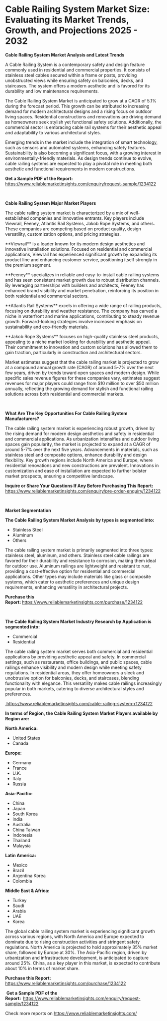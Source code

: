 <p><h1>Cable Railing System Market Size: Evaluating its Market Trends, Growth, and Projections 2025 - 2032</h1></p><p><strong>Cable Railing System Market Analysis and Latest Trends</strong></p>
<p><p>A Cable Railing System is a contemporary safety and design feature commonly used in residential and commercial properties. It consists of stainless steel cables secured within a frame or posts, providing unobstructed views while ensuring safety on balconies, decks, and staircases. The system offers a modern aesthetic and is favored for its durability and low maintenance requirements.</p><p>The Cable Railing System Market is anticipated to grow at a CAGR of 5.1% during the forecast period. This growth can be attributed to increasing demand for modern architectural designs and a rising focus on outdoor living spaces. Residential constructions and renovations are driving demand as homeowners seek stylish yet functional safety solutions. Additionally, the commercial sector is embracing cable rail systems for their aesthetic appeal and adaptability to various architectural styles.</p><p>Emerging trends in the market include the integration of smart technology, such as sensors and automated systems, enhancing safety features. Sustainability is also becoming a significant focus, with a growing interest in environmentally-friendly materials. As design trends continue to evolve, cable railing systems are expected to play a pivotal role in meeting both aesthetic and functional requirements in modern constructions.</p></p>
<p><strong>Get a Sample PDF of the Report:&nbsp;</strong> <a href="https://www.reliablemarketinsights.com/enquiry/request-sample/1234122?utm_campaign=2302&utm_medium=2&utm_source=Github&utm_content=ia&utm_term=21022025&utm_id=cable-railing-system">https://www.reliablemarketinsights.com/enquiry/request-sample/1234122</a></p>
<p>&nbsp;</p>
<p><strong>Cable Railing System Major Market Players</strong></p>
<p><p>The cable railing system market is characterized by a mix of well-established companies and innovative entrants. Key players include Viewrail, Feeney, Atlantis Rail Systems, Jakob Rope Systems, and others. These companies are competing based on product quality, design versatility, customization options, and pricing strategies.</p><p>**Viewrail** is a leader known for its modern design aesthetics and innovative installation solutions. Focused on residential and commercial applications, Viewrail has experienced significant growth by expanding its product line and enhancing customer service, positioning itself strongly in the premium segment.</p><p>**Feeney** specializes in reliable and easy-to-install cable railing systems and has seen consistent market growth due to robust distribution channels. By leveraging partnerships with builders and architects, Feeney has enhanced brand visibility and market penetration, reinforcing its position in both residential and commercial sectors.</p><p>**Atlantis Rail Systems** excels in offering a wide range of railing products, focusing on durability and weather resistance. The company has carved a niche in waterfront and marine applications, contributing to steady revenue growth. Forward-looking strategies involve increased emphasis on sustainability and eco-friendly materials.</p><p>**Jakob Rope Systems** focuses on high-quality stainless steel products, appealing to a niche market looking for durability and aesthetic appeal. Their commitment to innovation and custom solutions has allowed them to gain traction, particularly in construction and architectural sectors.</p><p>Market estimates suggest that the cable railing market is projected to grow at a compound annual growth rate (CAGR) of around 5-7% over the next few years, driven by trends toward open spaces and modern design. While specific sales revenue figures for these companies vary, estimates suggest revenues for major players could range from $10 million to over $50 million annually, reflecting the growing demand for stylish and functional railing solutions across both residential and commercial markets.</p></p>
<p>&nbsp;</p>
<p><strong>What Are The Key Opportunities For Cable Railing System Manufacturers?</strong></p>
<p><p>The cable railing system market is experiencing robust growth, driven by the rising demand for modern design aesthetics and safety in residential and commercial applications. As urbanization intensifies and outdoor living spaces gain popularity, the market is projected to expand at a CAGR of around 5-7% over the next five years. Advancements in materials, such as stainless steel and composite options, enhance durability and design flexibility. Key growth regions include North America and Europe, where residential renovations and new constructions are prevalent. Innovations in customization and ease of installation are expected to further bolster market prospects, ensuring a competitive landscape.</p></p>
<p><strong>Inquire or Share Your Questions If Any Before Purchasing This Report:</strong> <a href="https://www.reliablemarketinsights.com/enquiry/pre-order-enquiry/1234122?utm_campaign=2302&utm_medium=2&utm_source=Github&utm_content=ia&utm_term=21022025&utm_id=cable-railing-system">https://www.reliablemarketinsights.com/enquiry/pre-order-enquiry/1234122</a></p>
<p>&nbsp;</p>
<p><strong>Market Segmentation</strong></p>
<p><strong>The Cable Railing System Market Analysis by types is segmented into:</strong></p>
<p><ul><li>Stainless Steel</li><li>Aluminum</li><li>Others</li></ul></p>
<p><p>The cable railing system market is primarily segmented into three types: stainless steel, aluminum, and others. Stainless steel cable railings are favored for their durability and resistance to corrosion, making them ideal for outdoor use. Aluminum railings are lightweight and resistant to rust, providing a cost-effective option for residential and commercial applications. Other types may include materials like glass or composite systems, which cater to aesthetic preferences and unique design requirements, enhancing versatility in architectural projects.</p></p>
<p><strong>Purchase this Report:&nbsp;</strong><a href="https://www.reliablemarketinsights.com/purchase/1234122?utm_campaign=2302&utm_medium=2&utm_source=Github&utm_content=ia&utm_term=21022025&utm_id=cable-railing-system">https://www.reliablemarketinsights.com/purchase/1234122</a></p>
<p>&nbsp;</p>
<p><strong>The Cable Railing System Market Industry Research by Application is segmented into:</strong></p>
<p><ul><li>Commercial</li><li>Residential</li></ul></p>
<p><p>The cable railing system market serves both commercial and residential applications by providing aesthetic appeal and safety. In commercial settings, such as restaurants, office buildings, and public spaces, cable railings enhance visibility and modern design while meeting safety regulations. In residential areas, they offer homeowners a sleek and unobtrusive option for balconies, decks, and staircases, blending functionality with elegance. This versatility makes cable railings increasingly popular in both markets, catering to diverse architectural styles and preferences.</p></p>
<p><a href="https://www.reliablemarketinsights.com/cable-railing-system-r1234122?utm_campaign=2302&utm_medium=2&utm_source=Github&utm_content=ia&utm_term=21022025&utm_id=cable-railing-system">&nbsp;https://www.reliablemarketinsights.com/cable-railing-system-r1234122</a></p>
<p><strong>In terms of Region, the Cable Railing System Market Players available by Region are:</strong></p>
<p>
    <p> <strong> North America: </strong>
        <ul>
            <li>United States</li>
            <li>Canada</li>
        </ul>
        </p> 
    <p> <strong> Europe: </strong>
        <ul>
            <li>Germany</li>
            <li>France</li>
            <li>U.K.</li>
            <li>Italy</li>
            <li>Russia</li>
        </ul>
        </p> 
    <p> <strong> Asia-Pacific: </strong>
        <ul>
            <li>China</li>
            <li>Japan</li>
            <li>South Korea</li>
            <li>India</li>
            <li>Australia</li>
            <li>China Taiwan</li>
            <li>Indonesia</li>
            <li>Thailand</li>
            <li>Malaysia</li>
        </ul>
        </p> 
    <p> <strong> Latin America: </strong>
        <ul>
            <li>Mexico</li>
            <li>Brazil</li>
            <li>Argentina Korea</li>
            <li>Colombia</li>
        </ul>
        </p> 
    <p> <strong> Middle East & Africa: </strong>
        <ul>
            <li>Turkey</li>
            <li>Saudi</li>
            <li>Arabia</li>
            <li>UAE</li>
            <li>Korea</li>
        </ul>
    </p>
    </p>
<p><p>The global cable railing system market is experiencing significant growth across various regions, with North America and Europe expected to dominate due to rising construction activities and stringent safety regulations. North America is projected to hold approximately 35% market share, followed by Europe at 30%. The Asia-Pacific region, driven by urbanization and infrastructure development, is anticipated to capture around 25%. China, as a key player in this market, is expected to contribute about 10% in terms of market share.</p></p>
<p><strong>Purchase this Report: </strong><a href="https://www.reliablemarketinsights.com/purchase/1234122?utm_campaign=2302&utm_medium=2&utm_source=Github&utm_content=ia&utm_term=21022025&utm_id=cable-railing-system">https://www.reliablemarketinsights.com/purchase/1234122</a></p>
<p>&nbsp;<strong>Get a Sample PDF of the Report:&nbsp;&nbsp;</strong><a href="https://www.reliablemarketinsights.com/enquiry/request-sample/1234122?utm_campaign=2302&utm_medium=2&utm_source=Github&utm_content=ia&utm_term=21022025&utm_id=cable-railing-system">https://www.reliablemarketinsights.com/enquiry/request-sample/1234122</a></p>
<p><strong></strong></p>
<p>Check more reports on <a href="https://www.reliablemarketinsights.com/?utm_campaign=2302&utm_medium=2&utm_source=Github&utm_content=ia&utm_term=21022025&utm_id=cable-railing-system">https://www.reliablemarketinsights.com/</a></p>